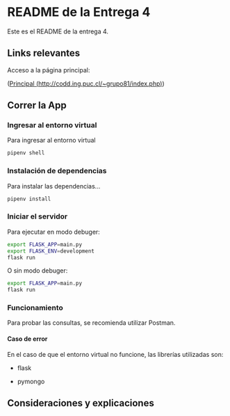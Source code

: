 # README de la Entrega 4

Este es el README de la entrega 4.

## Links relevantes

Acceso a la página principal:

([Principal (http://codd.ing.puc.cl/~grupo81/index.php)](http://codd.ing.puc.cl/~grupo81/index.php))

## Correr la App

### Ingresar al entorno virtual

Para ingresar al entorno virtual

``` bash
pipenv shell
```

### Instalación de dependencias

Para instalar las dependencias...

``` bash
pipenv install
```

### Iniciar el servidor

Para ejecutar en modo debuger:

``` bash
export FLASK_APP=main.py
export FLASK_ENV=development
flask run
```

O sin modo debuger:

``` bash
export FLASK_APP=main.py
flask run
```

### Funcionamiento

Para probar las consultas, se recomienda utilizar Postman.

#### Caso de error

En el caso de que el entorno virtual no funcione, las librerías utilizadas son:

- flask

- pymongo

## Consideraciones y explicaciones


